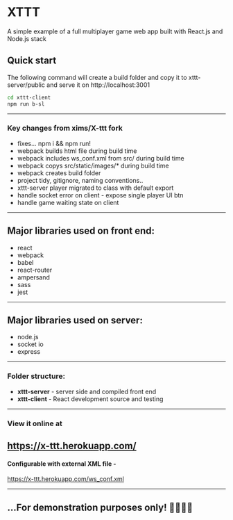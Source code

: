 # XTTT

A simple example of a full multiplayer game web app built with React.js and Node.js stack

## Quick start

The following command will create a build folder and copy it to xttt-server/public and serve it on http://localhost:3001

```sh
cd xttt-client
npm run b-sl
```

---

### Key changes from xims/X-ttt fork

-   fixes... npm i && npm run!
-   webpack builds html file during build time
-   webpack includes ws_conf.xml from src/ during build time
-   webpack copys src/static/images/\* during build time
-   webpack creates build folder
-   project tidy, gitignore, naming conventions..
-   xttt-server player migrated to class with default export
-   handle socket error on client - expose single player UI btn
-   handle game waiting state on client

---

## Major libraries used on front end:

-   react
-   webpack
-   babel
-   react-router
-   ampersand
-   sass
-   jest

---

## Major libraries used on server:

-   node.js
-   socket io
-   express

---

### Folder structure:

-   **xttt-server** - server side and compiled front end
-   **xttt-client** - React development source and testing

---

### View it online at

## https://x-ttt.herokuapp.com/

#### Configurable with external XML file -

https://x-ttt.herokuapp.com/ws_conf.xml

---

## **...For demonstration purposes only! 👨‍💻👩‍💻**
